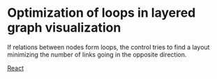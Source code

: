 # Optimization of loops in layered graph visualization

If relations between nodes form loops, the control tries to find a layout minimizing the number of links going in the opposite direction. 

[React](../src/Samples/LoopsInFamilyChart.jsx)
